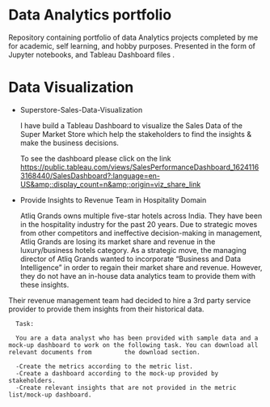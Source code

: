 # Data Analytics portfolio

Repository containing portfolio of data Analytics projects completed by me for academic, self learning, and hobby purposes. Presented in the form of Jupyter notebooks, and Tableau Dashboard files .

# Data Visualization

  - Superstore-Sales-Data-Visualization

    I have build a Tableau Dashboard to visualize the Sales Data of the Super Market Store which help the stakeholders to find the insights &amp; make the business           decisions.
    
    To see the dashboard please click on the link https://public.tableau.com/views/SalesPerformanceDashboard_16241163168440/SalesDashboard?:language=en-US&amp;:display_count=n&amp;:origin=viz_share_link


   - Provide Insights to Revenue Team in Hospitality Domain
      
      Atliq Grands owns multiple five-star hotels across India. They have been in the hospitality industry for the past 20 years. Due to strategic moves from other competitors and ineffective decision-making in management, Atliq Grands are losing its market share and revenue in the luxury/business hotels category. As a strategic move, the managing director of Atliq Grands wanted to incorporate “Business and Data Intelligence” in order to regain their market share and revenue. However, they do not have an in-house data analytics team to provide them with these insights.

Their revenue management team had decided to hire a 3rd party service provider to provide them insights from their historical data.
      
      Task:  

      You are a data analyst who has been provided with sample data and a mock-up dashboard to work on the following task. You can download all relevant documents from         the download section.

      -Create the metrics according to the metric list.
      -Create a dashboard according to the mock-up provided by stakeholders.
      -Create relevant insights that are not provided in the metric list/mock-up dashboard.
